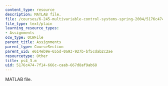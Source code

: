 ```yaml
---
content_type: resource
description: MATLAB file.
file: /courses/6-245-multivariable-control-systems-spring-2004/5176c4747f14666ccaab667d8af9ab68_ps4_3.m
file_type: text/plain
learning_resource_types:
- Assignments
ocw_type: OCWFile
parent_title: Assignments
parent_type: CourseSection
parent_uid: e614eb9e-655d-0a93-927b-bf5cdab2c2ae
resourcetype: Other
title: ps4_3.m
uid: 5176c474-7f14-666c-caab-667d8af9ab68
---
```

MATLAB file.

